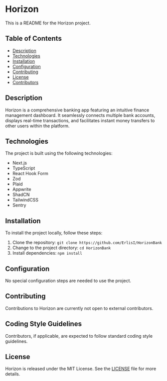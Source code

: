 # Horizon

This is a README for the Horizon project.

## Table of Contents
- [Description](#description)
- [Technologies](#technologies)
- [Installation](#installation)
- [Configuration](#configuration)
- [Contributing](#contributing)
- [License](#license)
- [Contributors](#contributors)

## Description
Horizon is a comprehensive banking app featuring an intuitive finance management dashboard. It seamlessly connects multiple bank accounts, displays real-time transactions, and facilitates instant money transfers to other users within the platform.

## Technologies
The project is built using the following technologies:
- Next.js
- TypeScript
- React Hook Form
- Zod
- Plaid
- Appwrite
- ShadCN
- TailwindCSS
- Sentry

## Installation
To install the project locally, follow these steps:
1. Clone the repository: `git clone https://github.com/ErlisI/HorizonBank`
2. Change to the project directory: `cd HorizonBank`
3. Install dependencies: `npm install`

## Configuration
No special configuration steps are needed to use the project.

## Contributing
Contributions to Horizon are currently not open to external contributors.

## Coding Style Guidelines
Contributors, if applicable, are expected to follow standard coding style guidelines.

## License
Horizon is released under the MIT License. See the [LICENSE](LICENSE) file for more details.
